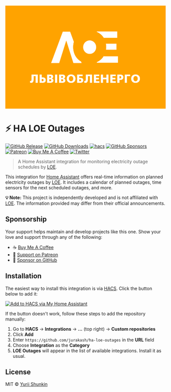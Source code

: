 <!-- ![SWUbanner](https://raw.githubusercontent.com/vshymanskyy/StandWithUkraine/main/banner-direct-single.svg)](https://stand-with-ukraine.pp.ua/)
-->
![HA LOE Outages Logo](./icons/logo.svg) 

# ⚡️ HA LOE Outages

[![GitHub Release][gh-release-image]][gh-release-url]
[![GitHub Downloads][gh-downloads-image]][gh-downloads-url]
[![hacs][hacs-image]][hacs-url]
[![GitHub Sponsors][gh-sponsors-image]][gh-sponsors-url]
[![Patreon][patreon-image]][patreon-url]
[![Buy Me A Coffee][buymeacoffee-image]][buymeacoffee-url]
[![Twitter][twitter-image]][twitter-url]

> A Home Assistant integration for monitoring electricity outage schedules by [LOE][loe].

This integration for [Home Assistant][home-assistant] offers real-time information on planned electricity outages by [LOE][loe]. It includes a calendar of planned outages, time sensors for the next scheduled outages, and more.

**💡 Note:** This project is independently developed and is not affiliated with [LOE][loe]. The information provided may differ from their official announcements.

## Sponsorship

Your support helps maintain and develop projects like this one. Show your love and support through any of the following:

- ☕️ [Buy Me A Coffee][buymeacoffee-url]
- 🤝 [Support on Patreon][patreon-url]
- 💖 [Sponsor on GitHub][gh-sponsors-url]

## Installation

The easiest way to install this integration is via [HACS][hacs-url]. Click the button below to add it:

[![Add to HACS via My Home Assistant][hacs-install-image]][hasc-install-url]

If the button doesn't work, follow these steps to add the repository manually:

1. Go to **HACS** → **Integrations** → **...** (top right) → **Custom repositories**
2. Click **Add**
3. Enter `https://github.com/jurakash/ha-loe-outages` in the **URL** field
4. Choose **Integration** as the **Category**
5. **LOE Outages** will appear in the list of available integrations. Install it as usual.

<!-- 
## Usage

This integration can be configured via the UI. On the **Devices and Services** page, click **Add Integration** and search for **LOE Outages**.

Find your group by visiting the [LOE][loe] website and entering your address in the search bar. Select your group in the configuration.

![Configuration flow](https://github.com/jurkash/ha-loe-outages/assets/3459374/e8bfde50-fcbe-45c3-b448-b451b0ac3bcd)

After configuring, add the integration to your dashboard to view the next planned outages.

![Device page](https://github.com/jurkash/ha-loe-outages/assets/3459374/df628647-fd2a-455d-9d08-0d1542b67e41)

The integration also provides a calendar view of planned outages, which can be added to your dashboard via the [Calendar card][calendar-card].

![Calendar view](https://github.com/jurkash/ha-loe-outages/assets/3459374/b09c4db3-d0a0-4e06-8dd9-3f4a59f1d63e)

Here’s an example of a dashboard using this integration:


![Dashboard example](https://github.com/jurkash/ha-loe-outages/assets/3459374/26c75595-8984-4a9f-893a-e4b6d838b7f2) -->

<!-- ## Development

Interested in contributing to the project?

First, thank you! Check out the [contributing guideline](./CONTRIBUTING.md) for more information. -->


## License

MIT © [Yurii Shunkin][jurkash]

<!-- Badges -->

[gh-release-url]: https://github.com/jurkash/ha-loe-outages/releases/latest
[gh-release-image]: https://img.shields.io/github/v/release/jurkash/ha-loe-outages?style=flat-square
[gh-downloads-url]: https://github.com/jurkash/ha-loe-outages/releases
[gh-downloads-image]: https://img.shields.io/github/downloads/jurkash/ha-loe-outages/total?style=flat-square
[hacs-url]: https://github.com/hacs/integration
[hacs-image]: https://img.shields.io/badge/hacs-default-orange.svg?style=flat-square
[gh-sponsors-url]: https://github.com/sponsors/jurkash
[gh-sponsors-image]: https://img.shields.io/github/sponsors/jurkash?style=flat-square
[patreon-url]: https://patreon.com/jurkash
[patreon-image]: https://img.shields.io/badge/support-patreon-F96854.svg?style=flat-square
[buymeacoffee-url]: https://buymeacoffee.com/jurkash
[buymeacoffee-image]: https://img.shields.io/badge/support-buymeacoffee-222222.svg?style=flat-square
[twitter-url]: https://twitter.com/jurkashok
[twitter-image]: https://img.shields.io/badge/twitter-%40jurkashok-00ACEE.svg?style=flat-square

<!-- References -->

[loe]: https://poweron.loe.lviv.ua/
[home-assistant]: https://www.home-assistant.io/
[jurkash]: https://github.com/jurkash
[hasc-install-url]: https://my.home-assistant.io/redirect/hacs_repository/?owner=jurkash&repository=ha-loe-outages&category=integration
[hacs-install-image]: https://my.home-assistant.io/badges/hacs_repository.svg
[add-translation]: https://github.com/jurkash/ha-loe-outages/blob/master/contributing.md#how-to-add-translation
[calendar-card]: https://www.home-assistant.io/dashboards/calendar/
